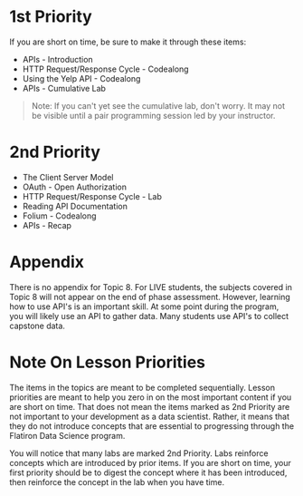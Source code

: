 # 1st Priority

If you are short on time, be sure to make it through these items:

- APIs - Introduction
- HTTP Request/Response Cycle - Codealong
- Using the Yelp API - Codealong
- APIs - Cumulative Lab

> Note: If you can't yet see the cumulative lab, don't worry. It may not be visible until a pair programming session led by your instructor.

# 2nd Priority

- The Client Server Model
- OAuth - Open Authorization
- HTTP Request/Response Cycle - Lab
- Reading API Documentation
- Folium - Codealong
- APIs - Recap

# Appendix

There is no appendix for Topic 8.  For LIVE students, the subjects covered in Topic 8 will not appear on the end of phase assessment.  However, learning how to use API's is an important skill.  At some point during the program, you will likely use an API to gather data.  Many students use API's to collect capstone data.



# Note On Lesson Priorities

The items in the topics are meant to be completed sequentially. Lesson priorities are meant to help you zero in on the most important content if you are short on time. That does not mean the items marked as 2nd Priority are not important to your development as a data scientist. Rather, it means that they do not introduce concepts that are essential to progressing through the Flatiron Data Science program.

You will notice that many labs are marked 2nd Priority. Labs reinforce concepts which are introduced by prior items. If you are short on time, your first priority should be to digest the concept where it has been introduced, then reinforce the concept in the lab when you have time.

